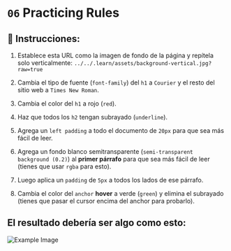 # `06` Practicing Rules

## 📝 Instrucciones:

1. Establece esta URL como la imagen de fondo de la página y repítela solo verticalmente: `../../.learn/assets/background-vertical.jpg?raw=true`

2. Cambia el tipo de fuente (`font-family`) del `h1` a `Courier` y el resto del sitio web a `Times New Roman`.

3. Cambia el color del `h1` a rojo (`red`).

4. Haz que todos los `h2` tengan subrayado (`underline`).

5. Agrega un `left padding` a todo el documento de `20px` para que sea más fácil de leer.

6. Agrega un fondo blanco semitransparente (`semi-transparent background (0.2)`) al **primer párrafo** para que sea más fácil de leer (tienes que usar `rgba` para esto).

7. Luego aplica un `padding` de `5px` a todos los lados de ese párrafo.

8. Cambia el color del `anchor` **hover** a verde (`green`) y elimina el subrayado (tienes que pasar el cursor encima del anchor para probarlo).

## El resultado debería ser algo como esto:

![Example Image](../../.learn/assets/06-1.png?raw=true)
